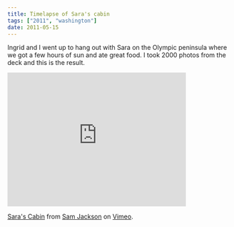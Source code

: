 ```yaml
---
title: Timelapse of Sara's cabin
tags: ["2011", "washington"]
date: 2011-05-15
---
```

Ingrid and I went up to hang out with Sara on the Olympic peninsula where we got a few hours of sun and ate great food.  I took 2000 photos from the deck and this is the result.
<br>

<iframe src="http://player.vimeo.com/video/23802789?title=0&amp;byline=0&amp;portrait=0" width="400" height="300" frameborder="0"></iframe><p><a href="http://vimeo.com/23802789">Sara's Cabin</a> from <a href="http://vimeo.com/user213784">Sam Jackson</a> on <a href="http://vimeo.com">Vimeo</a>.</p>

